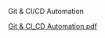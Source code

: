 Git & CI/CD Automation

[Git & CI_CD Automation.pdf](https://github.com/user-attachments/files/19726646/Git.CI_CD.Automation.pdf)
